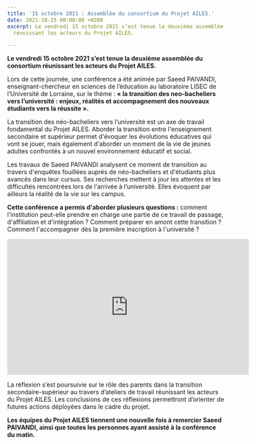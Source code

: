 ```yaml
---
title: '15 octobre 2021 : Assemblée du consortium du Projet AILES.'
date: 2021-10-25 00:00:00 +0200
excerpt: Le vendredi 15 octobre 2021 s’est tenue la deuxième assemblée du consortium
  réunissant les acteurs du Projet AILES.

---
```

**Le vendredi 15 octobre 2021 s’est tenue la deuxième assemblée du consortium réunissant les acteurs du Projet AILES.**

Lors de cette journée, une conférence a été animée par Saeed PAIVANDI, enseignant-chercheur en sciences de l’éducation au laboratoire LISEC de l’Université de Lorraine, sur le thème : **« la transition des neo-bacheliers vers l’université : enjeux, réalités et accompagnement des nouveaux étudiants vers la réussite ».**

La transition des néo-bacheliers vers l’université est un axe de travail fondamental du Projet AILES. Aborder la transition entre l'enseignement secondaire et supérieur permet d'évoquer les évolutions éducatives qui vont se jouer, mais également d'aborder un moment de la vie de jeunes adultes confrontés à un nouvel environnement éducatif et social.

Les travaux de Saeed PAIVANDI analysent ce moment de transition au travers d'enquêtes fouillées auprès de néo-bacheliers et d'étudiants plus avancés dans leur cursus. Ses recherches mettent à jour les attentes et les difficultés rencontrées lors de l'arrivée à l’université. Elles évoquent par ailleurs la réalité de la vie sur les campus.

**Cette conférence a permis d'aborder plusieurs questions :** comment l'institution peut-elle prendre en charge une partie de ce travail de passage, d'affiliation et d'intégration ? Comment préparer en amont cette transition ? Comment l'accompagner dès la première inscription à l'université ?

<iframe width="560" height="315" src="https://www.youtube.com/embed/jJhVpDCwJ38" title="YouTube video player" frameborder="0" allow="accelerometer; autoplay; clipboard-write; encrypted-media; gyroscope; picture-in-picture" allowfullscreen></iframe>

La réflexion s’est poursuivie sur le rôle des parents dans la transition secondaire-supérieur au travers d’ateliers de travail réunissant les acteurs du Projet AILES. Les conclusions de ces réflexions permettront d’orienter de futures actions déployées dans le cadre du projet.

**Les équipes du Projet AILES tiennent une nouvelle fois à remercier Saeed PAIVANDI, ainsi que toutes les personnes ayant assisté à la conférence du matin.**